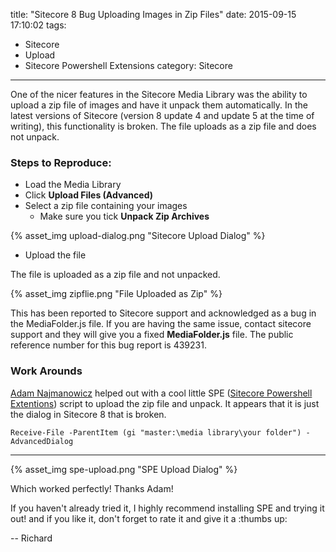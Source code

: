 title: "Sitecore 8 Bug Uploading Images in Zip Files"
date: 2015-09-15 17:10:02
tags:
- Sitecore
- Upload
- Sitecore Powershell Extensions
category: Sitecore
---

One of the nicer features in the Sitecore Media Library was the ability to upload a zip file of images and have it unpack them automatically. In the latest versions of Sitecore (version 8 update 4 and update 5 at the time of writing), this functionality is broken. The file uploads as a zip file and does not unpack.

### Steps to Reproduce:

* Load the Media Library
* Click **Upload Files (Advanced)**
* Select a zip file containing your images
  * Make sure you tick **Unpack Zip Archives**

{% asset_img upload-dialog.png "Sitecore Upload Dialog" %}

* Upload the file

The file is uploaded as a zip file and not unpacked.

{% asset_img zipflie.png "File Uploaded as Zip" %}

This has been reported to Sitecore support and acknowledged as a bug in the MediaFolder.js file.  If you are having the same issue, contact sitecore support and they will give you a fixed **MediaFolder.js** file. The public reference number for this bug report is 439231.

### Work Arounds
[Adam Najmanowicz](http://blog.najmanowicz.com/) helped out with a cool little SPE ([Sitecore Powershell Extentions](https://marketplace.sitecore.net/Modules/Sitecore_PowerShell_console.aspx?sc_lang=en)) script to upload the zip file and unpack. It appears that it is just the dialog in Sitecore 8 that is broken.

```
Receive-File -ParentItem (gi "master:\media library\your folder") -AdvancedDialog
```

---

{% asset_img spe-upload.png "SPE Upload Dialog" %}

Which worked perfectly! Thanks Adam!

If you haven't already tried it, I highly recommend installing SPE and trying it out! and if you like it, don't forget to rate it and give it a :thumbs up:

-- Richard